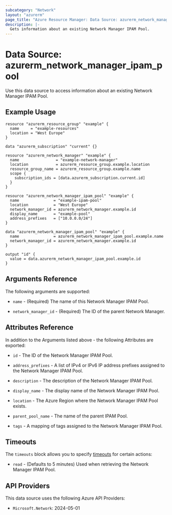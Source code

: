```yaml
---
subcategory: "Network"
layout: "azurerm"
page_title: "Azure Resource Manager: Data Source: azurerm_network_manager_ipam_pool"
description: |-
  Gets information about an existing Network Manager IPAM Pool.
---
```


# Data Source: azurerm_network_manager_ipam_pool

Use this data source to access information about an existing Network Manager IPAM Pool.

## Example Usage

```hcl
resource "azurerm_resource_group" "example" {
  name     = "example-resources"
  location = "West Europe"
}

data "azurerm_subscription" "current" {}

resource "azurerm_network_manager" "example" {
  name                = "example-network-manager"
  location            = azurerm_resource_group.example.location
  resource_group_name = azurerm_resource_group.example.name
  scope {
    subscription_ids = [data.azurerm_subscription.current.id]
  }
}

resource "azurerm_network_manager_ipam_pool" "example" {
  name               = "example-ipam-pool"
  location           = "West Europe"
  network_manager_id = azurerm_network_manager.example.id
  display_name       = "example-pool"
  address_prefixes   = ["10.0.0.0/24"]
}

data "azurerm_network_manager_ipam_pool" "example" {
  name               = azurerm_network_manager_ipam_pool.example.name
  network_manager_id = azurerm_network_manager.example.id
}

output "id" {
  value = data.azurerm_network_manager_ipam_pool.example.id
}
```

## Arguments Reference

The following arguments are supported:

* `name` - (Required) The name of this Network Manager IPAM Pool.

* `network_manager_id` - (Required) The ID of the parent Network Manager.

## Attributes Reference

In addition to the Arguments listed above - the following Attributes are exported:

* `id` - The ID of the Network Manager IPAM Pool.

* `address_prefixes` - A list of IPv4 or IPv6 IP address prefixes assigned to the Network Manager IPAM Pool.

* `description` - The description of the Network Manager IPAM Pool.

* `display_name` - The display name of the Network Manager IPAM Pool.

* `location` - The Azure Region where the Network Manager IPAM Pool exists.

* `parent_pool_name` - The name of the parent IPAM Pool.

* `tags` - A mapping of tags assigned to the Network Manager IPAM Pool.

## Timeouts

The `timeouts` block allows you to specify [timeouts](https://www.terraform.io/language/resources/syntax#operation-timeouts) for certain actions:

* `read` - (Defaults to 5 minutes) Used when retrieving the Network Manager IPAM Pool.

## API Providers
<!-- This section is generated, changes will be overwritten -->
This data source uses the following Azure API Providers:

* `Microsoft.Network`: 2024-05-01
